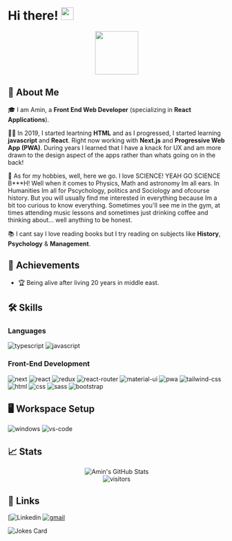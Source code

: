 # Hi there! <img src="https://media.giphy.com/media/hvRJCLFzcasrR4ia7z/giphy.gif" width="29px" height="29px">

<div id="header" align="center">
  <img src="https://media.giphy.com/media/M9gbBd9nbDrOTu1Mqx/giphy.gif" width="100"/>
</div>

## 🚀 About Me

🎓 I am Amin, a **Front End Web Developer** (specializing in **React Applications**).

👨‍💻 In 2019, I started leartning **HTML** and as I progressed, I started learning **javascript** and **React**. Right now working with **Next.js** and **Progressive Web App (PWA)**. During years I learned that I have a knack for UX and am more drawn to the design aspect of the apps rather than whats going on in the back!

🎸 As for my hobbies, well, here we go. I love SCIENCE! YEAH GO SCIENCE B***H! Well when it comes to Physics, Math and astronomy Im all ears. In Humanities Im all for Pscychology, politics and Sociology and ofcourse history. But you will usually find me interested in everything because Im a bit too curious to know everything. Sometimes you'll see me in the gym, at times attending music lessons and sometimes just drinking coffee and thinking about... well anything to be honest.

📚 I cant say I love reading books but I try reading on subjects like **History**, **Psychology** & **Management**.

## 🏅 Achievements

-   🏆 Being alive after living 20 years in middle east.

## 🛠️ Skills

### Languages

![typescript](https://img.shields.io/badge/TypeScript-3178C6?style=for-the-badge&logo=typescript&logoColor=white)
![javascript](https://img.shields.io/badge/JavaScript-323330?style=for-the-badge&logo=javascript&logoColor=F7DF1E)

### Front-End Development

![next](https://img.shields.io/badge/Next-000000?style=for-the-badge&logo=nextdotjs&logoColor=FFFFFF)
![react](https://img.shields.io/badge/React-20232A?style=for-the-badge&logo=react&logoColor=61DAFB)
![redux](https://img.shields.io/badge/Redux-593D88?style=for-the-badge&logo=redux&logoColor=white)
![react-router](https://img.shields.io/badge/React_Router-CA4245?style=for-the-badge&logo=react-router&logoColor=white)
![material-ui](https://img.shields.io/badge/Material_UI-0081CB?style=for-the-badge&logo=mui&logoColor=white)
![pwa](https://img.shields.io/badge/Progressive_Web_App-4285F4?style=for-the-badge&logo=googlechrome&logoColor=white)
![tailwind-css](https://img.shields.io/badge/tailwind_css-06B6D4?style=for-the-badge&logo=tailwind-css&logoColor=white)
![html](https://img.shields.io/badge/HTML5-E34F26?style=for-the-badge&logo=html5&logoColor=white)
![css](https://img.shields.io/badge/CSS3-1572B6?style=for-the-badge&logo=css3&logoColor=white)
![sass](https://img.shields.io/badge/SASS-CC6699?style=for-the-badge&logo=sass&logoColor=white)
![bootstrap](https://img.shields.io/badge/Bootstrap-563D7C?style=for-the-badge&logo=bootstrap&logoColor=white)

## 🖥️ Workspace Setup

![windows](https://img.shields.io/badge/Windows_10-0078D6?style=for-the-badge&logo=windows&logoColor=white)
![vs-code](https://img.shields.io/badge/VS_Code-007ACC?style=for-the-badge&logo=Visual-Studio-Code&logoColor=white)

## 📈 Stats

<div align="center">
    <img src="https://github-readme-stats.vercel.app/api?username=aminDaryan&show_icons=true&hide_border=true" alt="Amin's GitHub Stats">
    <br />
    <img src="https://visitor-badge.laobi.icu/badge?page_id=aminDaryan.about" alt="visitors">
</div>

## 🔗 Links

[![Linkedin](https://www.linkedin.com/in/amin-daryan/?lipi=urn%3Ali%3Apage%3Anotifications_index_index%3B845a4727-e5ad-4621-b9ab-26dea005fef5)
[![gmail](https://img.shields.io/badge/Gmail-D14836?style=for-the-badge&logo=Gmail&logoColor=white)](mailto:https://github.com/ruppysuppy)

<!-- Markdown -->

![Jokes Card](https://readme-jokes.vercel.app/api)
